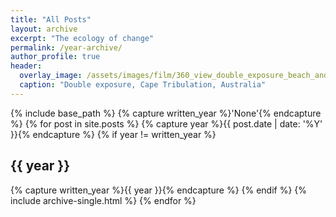```yaml
---
title: "All Posts"
layout: archive
excerpt: "The ecology of change"
permalink: /year-archive/
author_profile: true
header:
  overlay_image: /assets/images/film/360_view_double_exposure_beach_and _palms.jpg
  caption: "Double exposure, Cape Tribulation, Australia"
---
```


{% include base_path %}
{% capture written_year %}'None'{% endcapture %}
{% for post in site.posts %}
  {% capture year %}{{ post.date | date: '%Y' }}{% endcapture %}
  {% if year != written_year %}
  <h2 id="{{ year | slugify }}" class="archive__subtitle">{{ year }}</h2>
    {% capture written_year %}{{ year }}{% endcapture %}
  {% endif %}
  {% include archive-single.html %}
{% endfor %}